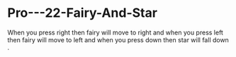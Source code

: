 # Pro---22-Fairy-And-Star
When you press right then fairy will move to right and when you press left then fairy will move to left and when you press down then star will fall down .

